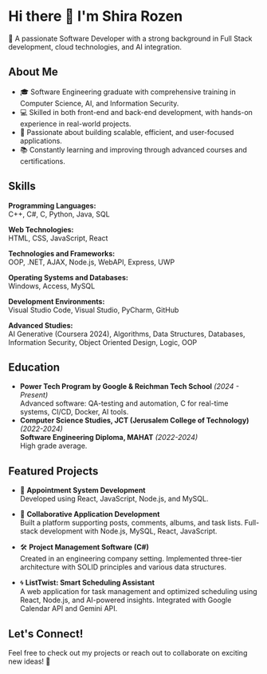 # Hi there 👋 I'm Shira Rozen

🌟 A passionate Software Developer with a strong background in Full Stack development, cloud technologies, and AI integration.

## About Me
- 🎓 Software Engineering graduate with comprehensive training in Computer Science, AI, and Information Security.
- 💻 Skilled in both front-end and back-end development, with hands-on experience in real-world projects.
- 🚀 Passionate about building scalable, efficient, and user-focused applications.
- 📚 Constantly learning and improving through advanced courses and certifications.

## Skills
**Programming Languages:**  
C++, C#, C, Python, Java, SQL

**Web Technologies:**  
HTML, CSS, JavaScript, React

**Technologies and Frameworks:**  
OOP, .NET, AJAX, Node.js, WebAPI, Express, UWP

**Operating Systems and Databases:**  
Windows, Access, MySQL

**Development Environments:**  
Visual Studio Code, Visual Studio, PyCharm, GitHub

**Advanced Studies:**  
AI Generative (Coursera 2024), Algorithms, Data Structures, Databases, Information Security, Object Oriented Design, Logic, OOP

## Education
- **Power Tech Program by Google & Reichman Tech School** *(2024 - Present)*  
  Advanced software: QA-testing and automation, C for real-time systems, CI/CD, Docker, AI tools.
- **Computer Science Studies, JCT (Jerusalem College of Technology)** *(2022-2024)*  
  **Software Engineering Diploma, MAHAT** *(2022-2024)*  
  High grade average.

## Featured Projects
- 📅 **Appointment System Development**  
  Developed using React, JavaScript, Node.js, and MySQL.
  
- 🤝 **Collaborative Application Development**  
  Built a platform supporting posts, comments, albums, and task lists. Full-stack development with Node.js, MySQL, React, JavaScript.

- 🛠️ **Project Management Software (C#)**  
  Created in an engineering company setting. Implemented three-tier architecture with SOLID principles and various data structures.

- 🌀 **ListTwist: Smart Scheduling Assistant**  
  A web application for task management and optimized scheduling using React, Node.js, and AI-powered insights. Integrated with Google Calendar API and Gemini API.

## Let's Connect!
Feel free to check out my projects or reach out to collaborate on exciting new ideas! 🚀
